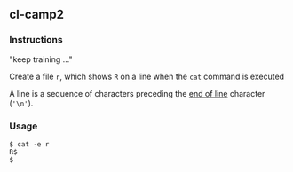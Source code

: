 ## cl-camp2

### Instructions

"keep training ..."

Create a file `r`, which shows `R` on a line when the `cat` command is executed

A line is a sequence of characters preceding the [end of line](https://en.wikipedia.org/wiki/Newline) character (`'\n'`).

### Usage

```console
$ cat -e r
R$
$
```
